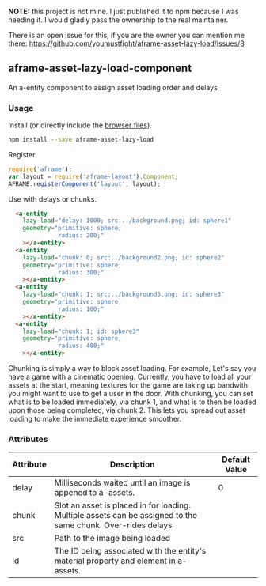 **NOTE:** this project is not mine. I just published it to npm because I was needing it. I would gladly pass the ownership to the real maintainer.

There is an open issue for this, if you are the owner you can mention me there: https://github.com/youmustfight/aframe-asset-lazy-load/issues/8

## aframe-asset-lazy-load-component

An a-entity component to assign asset loading order and delays

### Usage

Install (or directly include the [browser files](dist)).

```bash
npm install --save aframe-asset-lazy-load
```

Register

```js
require('aframe');
var layout = require('aframe-layout').Component;
AFRAME.registerComponent('layout', layout);
```

Use with delays or chunks.

```html
  <a-entity
    lazy-load="delay: 1000; src:../background.png; id: sphere1"
    geometry="primitive: sphere;
              radius: 200;"
    ></a-entity>
  <a-entity
    lazy-load="chunk: 0; src:../background2.png; id: sphere2"
    geometry="primitive: sphere;
              radius: 300;"
    ></a-entity>
  <a-entity
    lazy-load="chunk: 1; src:../background3.png; id: sphere3"
    geometry="primitive: sphere;
              radius: 100;"
    ></a-entity>
  <a-entity
    lazy-load="chunk: 1; id: sphere3"
    geometry="primitive: sphere;
              radius: 400;"
    ></a-entity>
```

Chunking is simply a way to block asset loading. For example, Let's say you have a game with a cinematic opening. Currently, you have to load all your assets at the start, meaning textures for the game are taking up bandwith you might want to use to get a user in the door. With chunking, you can set what is to be loaded immediately, via chunk 1, and what is to then be loaded upon those being completed, via chunk 2. This lets you spread out asset loading to make the immediate experience smoother.

### Attributes

| Attribute | Description                                                                               | Default Value |
| --------- | -----------                                                                               | ------------- |
| delay     | Milliseconds waited until an image is appened to a-assets.                                | 0             |
| chunk     | Slot an asset is placed in for loading. Multiple assets can be assigned to the same chunk. Over-rides delays |               |
| src       | Path to the image being loaded                                                            |               |
| id        | The ID being associated with the entity's material property and element in a-assets.      |               |
